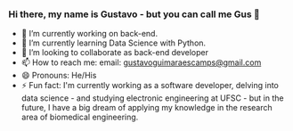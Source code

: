 ### Hi there, my name is Gustavo - but you can call me Gus 👋


- 🔭 I’m currently working on back-end.
- 🌱 I’m currently learning Data Science with Python.
- 👯 I’m looking to collaborate as back-end developer
- 📫 How to reach me: email: gustavoguimaraescamps@gmail.com 
- 😄 Pronouns: He/His
- ⚡ Fun fact: I'm currently working as a software developer, delving into data science - and studying electronic engineering at UFSC - but in the future, I have a big dream of applying my knowledge in the research area of biomedical engineering.

